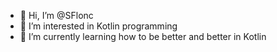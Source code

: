 - 👋 Hi, I’m @SFlonc
- 👀 I’m interested in Kotlin programming
- 🌱 I’m currently learning how to be better and better in Kotlin
